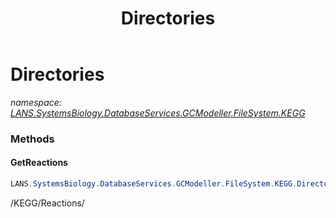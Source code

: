 ﻿---
title: Directories
---

# Directories
_namespace: [LANS.SystemsBiology.DatabaseServices.GCModeller.FileSystem.KEGG](N-LANS.SystemsBiology.DatabaseServices.GCModeller.FileSystem.KEGG.html)_





### Methods

#### GetReactions
```csharp
LANS.SystemsBiology.DatabaseServices.GCModeller.FileSystem.KEGG.Directories.GetReactions
```
/KEGG/Reactions/


